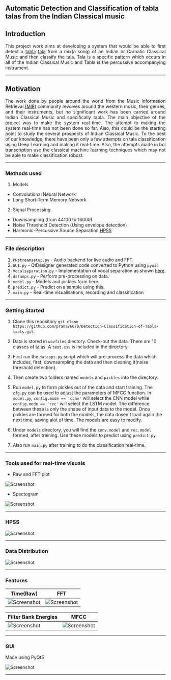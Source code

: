 ## Automatic Detection and Classification of tabla talas from the Indian Classical music


## Introduction

<div style="text-align: justify">
This project work aims at developing a system that would be able to first detect a <a href="https://en.wikipedia.org/wiki/Tabla">tabla</a> <a href="https://en.wikipedia.org/wiki/Tala_(music)">tala</a>
from a mix(a song) of an Indian or Carnatic Classical Music and then classify the tala. Tala is a specific pattern which occurs in all of the Indian Classical Music and Tabla is the percussive accompanying instrument.
</div>

---

## Motivation

<div style="text-align: justify">
 
The work done by people around the world from the Music Information Retrieval
<a href="https://en.wikipedia.org/wiki/Music_information_retrieval">(MIR)</a> community revolves around the western music, their genres, and their instruments, but no significant work has been carried around Indian Classical Music and specifically tabla. The main objective of the project was to make the system real-time. The attempt to making the system real-time has not been done so far. Also, this could be the starting point to study the several prospects of Indian Classical Music. To the best of our knowledge, there have been only a few attempts on tala classification using Deep Learning and making it real-time. Also, the attempts made in bol transcription use the classical machine learning techniques which may not be able to make classification robust.

</div>

---

### Methods used

1. Models
  * Convolutional Neural Network 
  * Long Short-Term Memory Network
  
2. Signal Processing
  * Downsampling (from 44100 to 16000)
  * Noise Threshold Detection (Using envelope detection)
  * Harmonic-Percussive Source Separation [HPSS](https://librosa.github.io/librosa/auto_examples/plot_hprss.html)
  
  ---
  
  
### File description 

1. `PNstreamsetup.py` - Audio backend for live audio and FFT.
2. `GUI.py` - QtDesigner generated code converted to Python using `pyuic`
3. `Vocalseparation.py` - Implementation of vocal separation as shown [here](https://librosa.github.io/librosa/auto_examples/plot_vocal_separation.html).
4. `dataops.py` - Perform pre-processing on data.
5. `model.py` - Models and pickles form here.
6. `predict.py` - Predict on a sample using this.
7. `main.py` - Real-time visualisations, recording and classification

---

### Getting Started

1. Clone this repository `git clone https://github.com/pranav6670/Detection-Classification-of-Tabla-taals.git`.

2. Data is stored in `wavfiles` diectory. Check-out the data. There are 10 classes of [talas](https://en.wikipedia.org/wiki/Tala_(music)). A `test.csv` is included in the directory 

3. First run the `dataops.py` script which will pre-process the data which includes, first, downsampling the data and then cleaning it(noise threshold detection).

4. Then create two folders named `models` and `pickles` into the directory.

5. Run `model.py` to form pickles out of the data and start training. The `cfg.py` can be used to adjust the parameters of MFCC function. In `model.py`, `config.mode == 'conv'` will select the CNN model while `config.mode == 'rec'` will select the LSTM model. The difference between these is only the shape of input data to the model. Once pickles are formed for both the models, the data dosen't load again the next time, saving alot of time. The models are easy to modify.

6. Under `models` directory, you will find the `conv.model` and `rec.model` formed, after training. Use these models to predict using `predict.py`

7. Also run `main.py` after training to do the classification real-time.

---

### Tools used for real-time visuals

* Raw and FFT plot

<img src="data_ft_raw.png" alt="Screenshot"/> 

* Spectogram

<img src="spec.png" alt="Screenshot"/> 

---

### HPSS

<img src="1margin.png" alt="Screenshot"/> 

---

### Data Distribution

<img src="distribution.png" alt="Screenshot"/> 

---

### Features

| Time(Raw)  | FFT     | 
|------------|---------| 
|<img src="timedata.png" alt="Screenshot"/>    | <img src="data_ft.png" alt="Screenshot"/>  |


| Filter Bank Energies  | MFCC    | 
|------------|---------- | 
| <img src="filterbankenergies.png" alt="Screenshot"/>   | <img src="data_mfccs.png" alt="Screenshot"/>    |

---

### GUI

Made using PyQt5

<img src="GUI.png" alt="Screenshot"/> 

---






  
  
